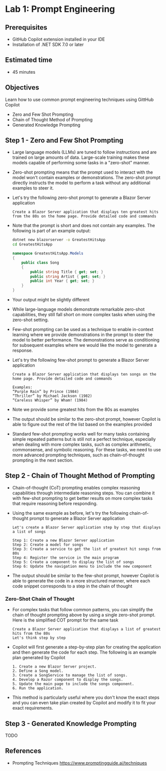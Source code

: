 # Lab 1: Prompt Engineering

## Prerequisites

- GitHub Copilot extension installed in your IDE
- Installation of .NET SDK 7.0 or later

## Estimated time

- 45 minutes

## Objectives

Learn how to use common prompt engineering techniques using GittHub Copilot

- Zero and Few Shot Prompting
- Chain of Thought Method of Prompting
- Generated Knowledge Prompting 

## Step 1 - Zero and Few Shot Prompting

- Large language models (LLMs) are tuned to follow instructions and are trained on large amounts of data. Large-scale training makes these models capable of performing some tasks in a "zero-shot" manner. 

 - Zero-shot prompting means that the prompt used to interact with the model won't contain examples or demonstrations. The zero-shot prompt directly instructs the model to perform a task without any additional examples to steer it.

- Let's try the following zero-shot prompt to generate a Blazor Server application

    ```
    Create a Blazor Server application that displays ten greatest hits from the 80s on the home page. Provide detailed code and commands
    ```

- Note that the prompt is short and does not contain any examples. The following is part of an example output:

    ```sh
    dotnet new blazorserver -o GreatestHitsApp
    cd GreatestHitsApp
    ```

    ```c#
    namespace GreatestHitsApp.Models
    {
        public class Song
        {
            public string Title { get; set; }
            public string Artist { get; set; }
            public int Year { get; set; }
        }
    }
    ```

- Your output might be slightly different

- While large-language models demonstrate remarkable zero-shot capabilities, they still fall short on more complex tasks when using the zero-shot setting. 

- Few-shot prompting can be used as a technique to enable in-context learning where we provide demonstrations in the prompt to steer the model to better performance. The demonstrations serve as conditioning for subsequent examples where we would like the model to generate a response.

- Let's try the following few-shot prompt to generate a Blazor Server application

     ```
    Create a Blazor Server application that displays ten songs on the home page. Provide detailed code and commands

    Examples:
    “Purple Rain” by Prince (1984)
    “Thriller” by Michael Jackson (1982)
    “Careless Whisper” by Wham! (1984)
    ```

- Note we provide some greatest hits from the 80s as examples

- The output should be similar to the zero-shot prompt, however Copilot is able to figure out the rest of the list based on the examples provided

- Standard few-shot prompting works well for many tasks containing simple repeated patterns but is still not a perfect technique, especially when dealing with more complex tasks, such as complex arithmetic, commonsense, and symbolic reasoning. For these tasks, we need to use more advanced prompting techniques, such as chain-of-thought prompting in the next section.

## Step 2 - Chain of Thought Method of Prompting

- Chain-of-thought (CoT) prompting enables complex reasoning capabilities through intermediate reasoning steps. You can combine it with few-shot prompting to get better results on more complex tasks that require reasoning before responding.

- Using the same example as before, let's try the following chain-of-thought prompt to generate a Blazor Server application

    ```
    Let's create a Blazor Server application step by step that displays a list of songs

    Step 1: Create a new Blazor Server application
    Step 2: Create a model for songs
    Step 3: Create a service to get the list of greatest hit songs from 80s
    Step 4: Register the service in the main program
    Step 5: Create a component to display the list of songs
    Step 6: Update the navigation menu to include the new component
    ```

- The output should be similar to the few-shot prompt, however Copilot is able to generate the code in a more structured manner, where each code snippet corresponds to a step in the chain of thought

### Zero-Shot Chain of Thought

- For complex tasks that follow common patterns, you can simplify the chain of thought prompting above by using a single zero-shot prompt. Here is the simplified COT prompt for the same task

    ```
    Create a Blazor Server application that displays a list of greatest hits from the 80s
    Let's think step by step
    ```

- Copilot will first generate a step-by-step plan for creating the application and then generate the code for each step. The following is an example plan generated by Copilot

    ```
    1. Create a new Blazor Server project.
    2. Define a Song model.
    3. Create a SongService to manage the list of songs.
    4. Develop a Razor component to display the songs.
    5. Update the main page to include the songs component.
    6. Run the application.
    ```

- This method is particularly useful where you don't know the exact steps and you can even take plan created by Copilot and modify it to fit your exact requirements.

## Step 3 - Generated Knowledge Prompting

TODO

## References

- Prompting Techniques https://www.promptingguide.ai/techniques